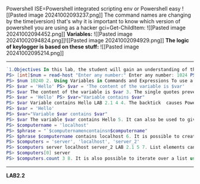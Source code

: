 Powershell ISE=Powershell integrated scripting env or Powershell easy
![[Pasted image 20241002093237.png]]
The command names are changing by the time(version) that's why it is important to know which version of powershell you are using as a hacker
gci=Get-ChildItem:
![[Pasted image 20241002094452.png]]
**Variables:**
![[Pasted image 20241002094824.png]]![[Pasted image 20241002094929.png]]
**The logic of keylogger is based on these stuff:**
![[Pasted image 20241002095214.png]]
***


```PowerShell
`1.Objectives In this lab, the student will gain an understanding of the PowerShell Variables, User Input, and Console Output. 1.1. Tasks 1. Working With Variables: If you want to query the type of data a variable contains, you can do so with the Get-Member cmdlet. Get-Member also displays the variable's properties and methods. For example, variables of the System.String type have the ToUpper() method, which converts the content of the variable to uppercase. $server.ToUpper() LOCALHOST 2. To create a new variable, use an assignment statement to assign a value to the variable. You don't have to declare the variable before using it. The default value of all variables is $null $MyVariable = 1, 2, 3 $Path = "C:\Windows\System32" 3. Variables are useful for storing the results of commands. For example: $Processes = Get-Process $Today = (Get-Date).DateTime To change the value of a variable, assign a new value to the variable. LAB 2.1 3 1.2. Casting 1 To use cast notation, enter a type name, enclosed in brackets, before the variable name (on the left side of the assignment statement). # If no casting the number will be concatenated instead of multiplied
PS> [int]$num = read-host "Enter any number:" Enter any number: 1024 PS> $num = $num * 10 
PS> $num 10240 2. Using Variables in Commands and Expressions To use a variable in a command or expression, type the variable name, preceded by the dollar ($) sign. 
PS> $var = 'Hello' PS> $var = 'The content of the variable is $var' 
PS> $var The content of the variable is $var 3. The single quotes prevent the $ sign from being interpreted as the start of a variable name. 
PS> $var = 'Hello' PS> $var="Variable contains $var" 
PS> $var Variable contains Hello LAB 2.1 4 4. The backtick  causes Powershell to ignore the meaning of the following special character, for example: 
PS> $var = 'Hello' 
PS> $var="Variable $var contains $var" 
PS> $var The variable $var contains Hello 5. It can also be used to give special meaning to certain characters (equivalent to \ in C and Java, for example \n, \t...). 
PS> $computername = 'localhost' 
PS> $phrase = "`$computernamencontainsn$computername" 
PS> $phrase $computername contains localhost 6. It is possible to create a list type variable, separating the values of the list with commas: 
PS> $computers = 'server', 'localhost', 'server_2' 
PS> $computers server localhost server_2 LAB 2.1 5 7. List elements can be accessed by index number. Lists are numbered from zero: 
PS> $computers[0] server 
PS> $computers.count 3 8. It is also possible to iterate over a list using the Foreach-Object cmdlet. These two commands do the same thing: $computers = $computers.tolower() $computers = $computers | ForEach-Object {$_.tolower()}`
```
***
**LAB2.2**
